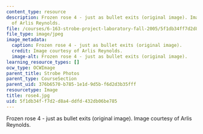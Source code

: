 ```yaml
---
content_type: resource
description: Frozen rose 4 - just as bullet exits (original image). Image courtesy
  of Arlis Reynolds.
file: /courses/6-163-strobe-project-laboratory-fall-2005/5f1db34ff7d2d8a4ddfd432db06be785_rose4.jpg
file_type: image/jpeg
image_metadata:
  caption: Frozen rose 4 - just as bullet exits (original image).
  credit: Image courtesy of Arlis Reynolds.
  image-alt: Frozen rose 4 - just as bullet exits (original image).
learning_resource_types: []
ocw_type: OCWImage
parent_title: Strobe Photos
parent_type: CourseSection
parent_uid: 376b6570-b785-1e1d-9d5b-f6d2d3b35fff
resourcetype: Image
title: rose4.jpg
uid: 5f1db34f-f7d2-d8a4-ddfd-432db06be785
---
```

Frozen rose 4 - just as bullet exits (original image). Image courtesy of Arlis Reynolds.